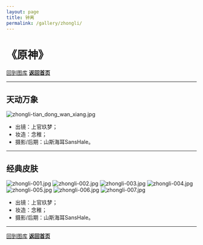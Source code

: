 ```yaml
---
layout: page
title: 钟离
permalink: /gallery/zhongli/
---
```


<haed>
    <link rel="stylesheet" href="../../css/gallery.css">
</haed>

# 《原神》

[回到图库](../)
[**返回首页**](https://www.jumern.com/)

---

## 天动万象

<div class="fullsize">
    <img src="https://image.hokubu.cn/i/2024/11/18/673aea0132545.jpg" alt="zhongli-tian_dong_wan_xiang.jpg" title="zhongli-tian_dong_wan_xiang.jpg" />
</div>

- 出镜：上官玖梦；
- 妆造：念稚；
- 摄影/后期：山斯海耳SansHale。

---

## 经典皮肤

<div class="horizontal">
    <img src="https://image.hokubu.cn/i/2024/11/18/673aea115efc3.jpg" alt="zhongli-001.jpg" title="zhongli-001.jpg" />
    <img src="https://image.hokubu.cn/i/2024/11/18/673aea12b7eef.jpg" alt="zhongli-002.jpg" title="zhongli-002.jpg" />
    <img src="https://image.hokubu.cn/i/2024/11/18/673aea140908a.jpg" alt="zhongli-003.jpg" title="zhongli-003.jpg" />
    <img src="https://image.hokubu.cn/i/2024/11/18/673aea159bc88.jpg" alt="zhongli-004.jpg" title="zhongli-004.jpg" />
    <img src="https://image.hokubu.cn/i/2024/11/18/673aea171dd91.jpg" alt="zhongli-005.jpg" title="zhongli-005.jpg" />
    <img src="https://image.hokubu.cn/i/2024/11/18/673aea18cbcc0.jpg" alt="zhongli-006.jpg" title="zhongli-006.jpg" />
    <img src="https://image.hokubu.cn/i/2024/11/18/673aea19f2c69.jpg" alt="zhongli-007.jpg" title="zhongli-007.jpg" />
</div>

- 出镜：上官玖梦；
- 妆造：念稚；
- 摄影/后期：山斯海耳SansHale。

---

[回到图库](../)
[**返回首页**](https://www.jumern.com/)